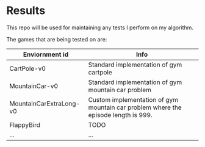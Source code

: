 # Results
This repo will be used for maintaining any tests I perform on my algorithm.

The games that are being tested on are:

| Enviornment id  | Info  |
|---|---|
| CartPole-v0  | Standard implementation of gym cartpole   |
| MountainCar-v0  | Standard implementation of gym mountain car problem  |
| MountainCarExtraLong-v0  | Custom implementation of gym mountain car problem where the episode length is 999.  |
| FlappyBird  | TODO  |
|  ... |  ... |

